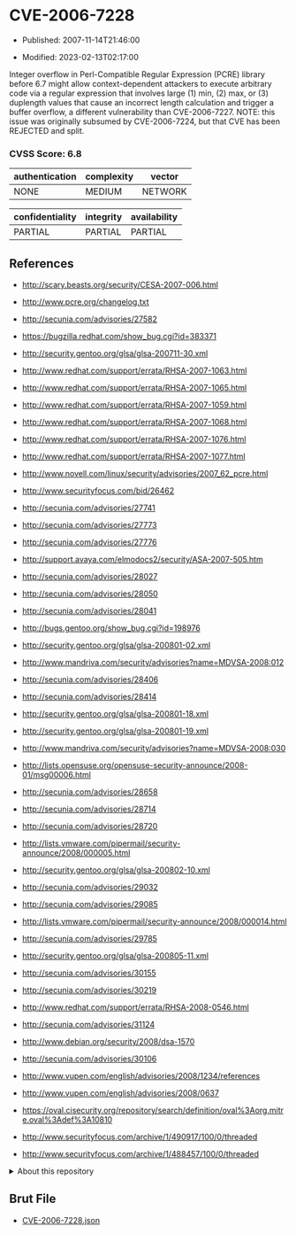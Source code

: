 # CVE-2006-7228

- Published: 2007-11-14T21:46:00

- Modified: 2023-02-13T02:17:00

Integer overflow in Perl-Compatible Regular Expression (PCRE) library before 6.7 might allow context-dependent attackers to execute arbitrary code via a regular expression that involves large (1) min, (2) max, or (3) duplength values that cause an incorrect length calculation and trigger a buffer overflow, a different vulnerability than CVE-2006-7227. NOTE: this issue was originally subsumed by CVE-2006-7224, but that CVE has been REJECTED and split.

### CVSS Score: **6.8**

| authentication | complexity | vector |
| --- | --- | --- |
| NONE | MEDIUM | NETWORK |

| confidentiality | integrity | availability |
| --- | --- | --- |
| PARTIAL | PARTIAL | PARTIAL |

## References

* http://scary.beasts.org/security/CESA-2007-006.html

* http://www.pcre.org/changelog.txt

* http://secunia.com/advisories/27582

* https://bugzilla.redhat.com/show_bug.cgi?id=383371

* http://security.gentoo.org/glsa/glsa-200711-30.xml

* http://www.redhat.com/support/errata/RHSA-2007-1063.html

* http://www.redhat.com/support/errata/RHSA-2007-1065.html

* http://www.redhat.com/support/errata/RHSA-2007-1059.html

* http://www.redhat.com/support/errata/RHSA-2007-1068.html

* http://www.redhat.com/support/errata/RHSA-2007-1076.html

* http://www.redhat.com/support/errata/RHSA-2007-1077.html

* http://www.novell.com/linux/security/advisories/2007_62_pcre.html

* http://www.securityfocus.com/bid/26462

* http://secunia.com/advisories/27741

* http://secunia.com/advisories/27773

* http://secunia.com/advisories/27776

* http://support.avaya.com/elmodocs2/security/ASA-2007-505.htm

* http://secunia.com/advisories/28027

* http://secunia.com/advisories/28050

* http://secunia.com/advisories/28041

* http://bugs.gentoo.org/show_bug.cgi?id=198976

* http://security.gentoo.org/glsa/glsa-200801-02.xml

* http://www.mandriva.com/security/advisories?name=MDVSA-2008:012

* http://secunia.com/advisories/28406

* http://secunia.com/advisories/28414

* http://security.gentoo.org/glsa/glsa-200801-18.xml

* http://security.gentoo.org/glsa/glsa-200801-19.xml

* http://www.mandriva.com/security/advisories?name=MDVSA-2008:030

* http://lists.opensuse.org/opensuse-security-announce/2008-01/msg00006.html

* http://secunia.com/advisories/28658

* http://secunia.com/advisories/28714

* http://secunia.com/advisories/28720

* http://lists.vmware.com/pipermail/security-announce/2008/000005.html

* http://security.gentoo.org/glsa/glsa-200802-10.xml

* http://secunia.com/advisories/29032

* http://secunia.com/advisories/29085

* http://lists.vmware.com/pipermail/security-announce/2008/000014.html

* http://secunia.com/advisories/29785

* http://security.gentoo.org/glsa/glsa-200805-11.xml

* http://secunia.com/advisories/30155

* http://secunia.com/advisories/30219

* http://www.redhat.com/support/errata/RHSA-2008-0546.html

* http://secunia.com/advisories/31124

* http://www.debian.org/security/2008/dsa-1570

* http://secunia.com/advisories/30106

* http://www.vupen.com/english/advisories/2008/1234/references

* http://www.vupen.com/english/advisories/2008/0637

* https://oval.cisecurity.org/repository/search/definition/oval%3Aorg.mitre.oval%3Adef%3A10810

* http://www.securityfocus.com/archive/1/490917/100/0/threaded

* http://www.securityfocus.com/archive/1/488457/100/0/threaded

<details>
<summary>About this repository</summary> 

  This repository is part of the project [Live Hack CVE](https://github.com/Live-Hack-CVE). Main website can be found [www.live-hack.org](https://www.live-hack.org) 
  
  Made by [Sn0wAlice](https://github.com/Sn0wAlice) for the people that care about security and need to have a feed of the latest CVEs. Hope you enjoy it, don't forget to star the repo and follow me on [Twitter](https://twitter.com/Sn0wAlice) and [Github](https://github.com/Sn0wAlice). And that is my [personnal website](https://www.alice-snow.me/)

  - [Home Page](https://github.com/Live-Hack-CVE)
  - [Framework](https://github.com/Live-Hack-CVE/cve-framework)
  - [CVE database](https://github.com/Live-Hack-CVE/full_database)
  - [Changelog](https://github.com/Live-Hack-CVE/Changelog)
</details>

## Brut File

* [CVE-2006-7228.json](https://raw.githubusercontent.com/Live-Hack-CVE/full_database/main/cves/2006/CVE-2006-7228.json)

